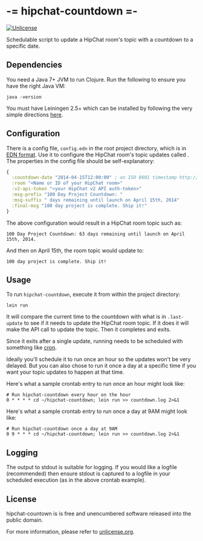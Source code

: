 # -= hipchat-countdown =-

[![Unlicense](http://img.shields.io/badge/license-unlicense-green.svg?style=flat)](http://unlicense.org/)

Schedulable script to update a HipChat room's topic with a countdown to a specific date.

## Dependencies

You need a Java 7+ JVM to run Clojure. Run the following to ensure you have the right Java VM:

```console
java -version
```

You must have Leiningen 2.5+ which can be installed by following the very simple directions [here](http://leiningen.org/).

## Configuration

There is a config file, `config.edn` in the root project directory, which is in [EDN format](https://github.com/edn-format/edn). Use it to configure the HipChat room's topic updates called . The properties in the config file should be self-explanatory:

```clojure
{
  :countdown-date "2014-04-15T12:00:00" ; an ISO 8601 timestamp http://www.w3.org/TR/NOTE-datetime
  :room "<Name or ID of your HipChat room>"
  :v2-api-token "<your HipChat v2 API auth-token>"
  :msg-prefix "100 Day Project Countdown: "
  :msg-suffix " days remaining until launch on April 15th, 2014"
  :final-msg "100 day project is complete. Ship it!"
}
```

The above configuration would result in a HipChat room topic such as:

```
100 Day Project Countdown: 63 days remaining until launch on April 15th, 2014.
```

And then on April 15th, the room topic would update to:

```
100 day project is complete. Ship it!
```

## Usage

To run `hipchat-countdown`, execute it from within the project directory:

```console
lein run
```

It will compare the current time to the countdown with what is in ```.last-update``` to see if it needs to update the HipChat room topic. If it does it will make the API call to update the topic. Then it completes and exits.

Since it exits after a single update, running needs to be scheduled with something like [cron](http://en.wikipedia.org/wiki/Cron).

Ideally you'll schedule it to run once an hour so the updates won't be very delayed. But you can also chose to run it once a day at a specific time if you want your topic updates to happen at that time.

Here's what a sample crontab entry to run once an hour might look like:

```
# Run hipchat-countdown every hour on the hour
0 * * * * cd ~/hipchat-countdown; lein run >> countdown.log 2>&1
```

Here's what a sample crontab entry to run once a day at 9AM might look like:

```
# Run hipchat-countdown once a day at 9AM
0 9 * * * cd ~/hipchat-countdown; lein run >> countdown.log 2>&1
```

## Logging

The output to stdout is suitable for logging. If you would like a logfile (recommended) then ensure stdout is captured to a logfile in your scheduled execution (as in the above crontab example).

## License

hipchat-countown is is free and unencumbered software released into the public domain.

For more information, please refer to [unlicense.org](http://unlicense.org).